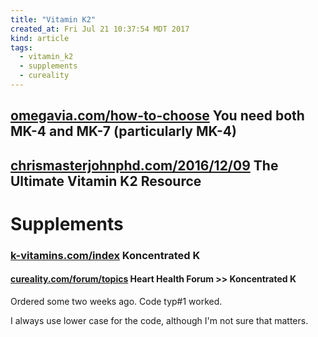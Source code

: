 ```yaml
---
title: "Vitamin K2"
created_at: Fri Jul 21 10:37:54 MDT 2017
kind: article
tags:
  - vitamin_k2
  - supplements
  - cureality
---
```


<h2>
  <a href="https://omegavia.com/how-to-choose-the-right-vitamin-k2-supplement/" target="_blank">omegavia.com/how-to-choose</a>
  You need both MK-4 and MK-7 (particularly MK-4)
</h2>

<h2>
  <a href="https://chrismasterjohnphd.com/2016/12/09/the-ultimate-vitamin-k2-resource/" target="_blank">chrismasterjohnphd.com/2016/12/09</a>
  The Ultimate Vitamin K2 Resource
</h2>

<h1>Supplements</h1>

<h3>
  <a href="http://www.k-vitamins.com/index.php?page=Product_-_Buy_Now" target="_blank">k-vitamins.com/index</a>
  Koncentrated K
</h3>

<h4>
  <a href="https://www.cureality.com/forum/topics.aspx?ID=15794" target="_blank">cureality.com/forum/topics</a>
  Heart Health Forum >> Koncentrated K 
</h4>

Ordered some two weeks ago.  Code
typ#1
worked.

I always use lower case for the code, although I'm not sure that matters.

<!--
html boilerplate
<a href="" target="_blank"></a>
<a name=""></a>
<img src="" width="400px">
<ul>
  <li></li>
</ul>
<pre>
</pre>
<pre><code>
</code></pre>
<math xmlns='http://www.w3.org/1998/Math/MathML' display='block'>
</math>
-->
